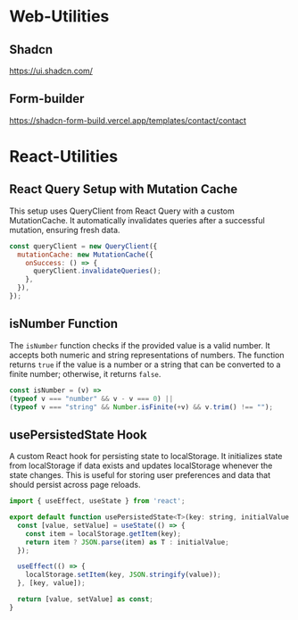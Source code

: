 # Web-Utilities
## Shadcn
https://ui.shadcn.com/
## Form-builder 
https://shadcn-form-build.vercel.app/templates/contact/contact

# React-Utilities
## React Query Setup with Mutation Cache
This setup uses QueryClient from React Query with a custom MutationCache. It automatically invalidates queries after a successful mutation, ensuring fresh data.

```javascript
const queryClient = new QueryClient({
  mutationCache: new MutationCache({
    onSuccess: () => {
      queryClient.invalidateQueries();
    },
  }),
});
```

## isNumber Function
The `isNumber` function checks if the provided value is a valid number. It accepts both numeric and string representations of numbers. The function returns `true` if the value is a number or a string that can be converted to a finite number; otherwise, it returns `false`.

```javascript
const isNumber = (v) =>
(typeof v === "number" && v - v === 0) ||
(typeof v === "string" && Number.isFinite(+v) && v.trim() !== "");
```


## usePersistedState Hook
A custom React hook for persisting state to localStorage. It initializes state from localStorage if data exists and updates localStorage whenever the state changes. This is useful for storing user preferences and data that should persist across page reloads.
```javascript
import { useEffect, useState } from 'react';

export default function usePersistedState<T>(key: string, initialValue: T) {
  const [value, setValue] = useState(() => {
    const item = localStorage.getItem(key);
    return item ? JSON.parse(item) as T : initialValue;
  });

  useEffect(() => {
    localStorage.setItem(key, JSON.stringify(value));
  }, [key, value]);

  return [value, setValue] as const;
}
```
